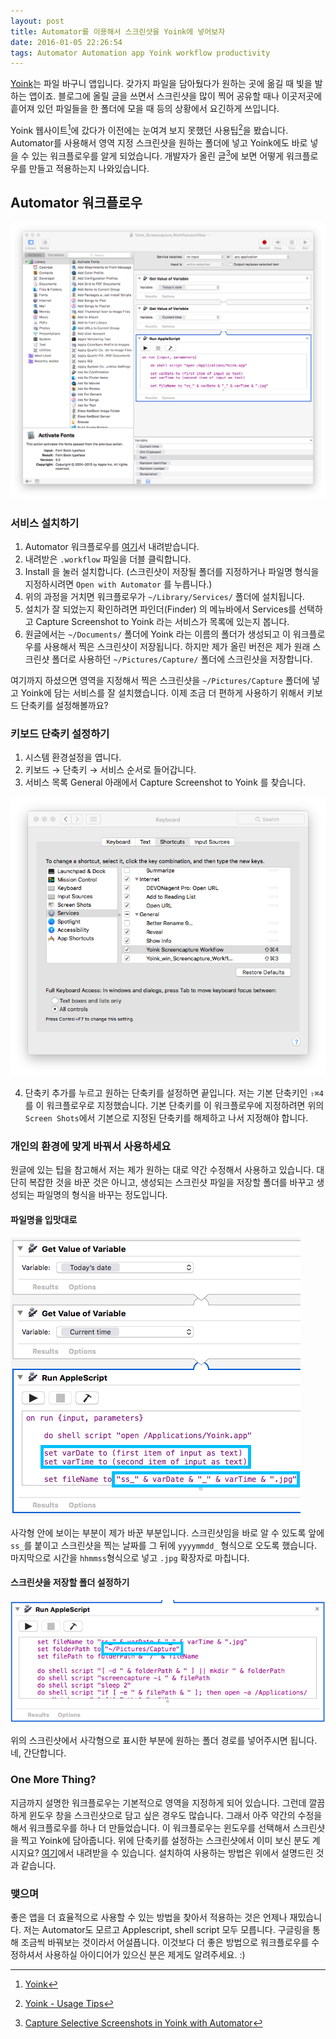 ```yaml
---
layout: post
title: Automator를 이용해서 스크린샷을 Yoink에 넣어보자
date: 2016-01-05 22:26:54
tags: Automator Automation app Yoink workflow productivity
---
```

[Yoink](https://itunes.apple.com/us/app/yoink/id457622435?mt=12)는 파일 바구니 앱입니다. 갖가지 파일을 담아뒀다가 원하는 곳에 옮길 때 빛을 발하는 앱이죠. 블로그에 올릴 글을 쓰면서 스크린샷을 많이 찍어 공유할 때나 이곳저곳에 흩어져 있던 파일들을 한 폴더에 모을 때 등의 상황에서 요긴하게 쓰입니다.

Yoink 웹사이트[^1]에 갔다가 이전에는 눈여겨 보지 못했던 사용팁[^2]을 봤습니다. Automator를 사용해서 영역 지정 스크린샷을 원하는 폴더에 넣고 Yoink에도 바로 넣을 수 있는 워크플로우를 알게 되었습니다. 개발자가 올린 글[^3]에 보면 어떻게 워크플로우를 만들고 적용하는지 나와있습니다.

## Automator 워크플로우

![](/images/ss_20160105_214053.jpg)

### 서비스 설치하기

1. Automator 워크플로우를 [여기](/assets/Yoink_Screencapture_Workflow.workflow)서 내려받습니다.
2. 내려받은 `.workflow` 파일을 더블 클릭합니다.
3. Install 을 눌러 설치합니다. (스크린샷이 저장될 폴더를 지정하거나 파일명 형식을 지정하시려면 `Open with Automator` 를 누릅니다.)
4. 위의 과정을 거치면 워크플로우가 `~/Library/Services/` 폴더에 설치됩니다.
5. 설치가 잘 되었는지 확인하려면 파인더(Finder) 의 메뉴바에서 Services를 선택하고 Capture Screenshot to Yoink 라는 서비스가 목록에 있는지 봅니다.
6. 원글에서는 `~/Documents/` 폴더에 Yoink 라는 이름의 폴더가 생성되고 이 워크플로우를 사용해서 찍은 스크린샷이 저장됩니다. 하지만 제가 올린 버전은 제가 원래 스크린샷 폴더로 사용하던 `~/Pictures/Capture/` 폴더에 스크린샷을 저장합니다.

여기까지 하셨으면 영역을 지정해서 찍은 스크린샷을 `~/Pictures/Capture` 폴더에 넣고 Yoink에 담는 서비스를 잘 설치했습니다. 이제 조금 더 편하게 사용하기 위해서 키보드 단축키를 설정해볼까요?

### 키보드 단축키 설정하기

1. 시스템 환경설정을 엽니다.
2. 키보드 → 단축키 → 서비스 순서로 들어갑니다.
3. 서비스 목록 General 아래에서 Capture Screenshot to Yoink 를 찾습니다.

![](/images/ss_20160105_213328.jpg)

4. 단축키 추가를 누르고 원하는 단축키를 설정하면 끝입니다. 저는 기본 단축키인 `⇧⌘4`를 이 워크플로우로 지정했습니다. 기본 단축키를 이 워크플로우에 지정하려면 위의 `Screen Shots`에서 기본으로 지정된 단축키를 해제하고 나서 지정해야 합니다.

### 개인의 환경에 맞게 바꿔서 사용하세요

원글에 있는 팁을 참고해서 저는 제가 원하는 대로 약간 수정해서 사용하고 있습니다. 대단히 복잡한 것을 바꾼 것은 아니고, 생성되는 스크린샷 파일을 저장할 폴더를 바꾸고 생성되는 파일명의 형식을 바꾸는 정도입니다.

#### 파일명을 입맛대로

![](/images/ss_20160105_173718210.png)

사각형 안에 보이는 부분이 제가 바꾼 부분입니다. 스크린샷임을 바로 알 수 있도록 앞에 `ss_`를 붙이고 스크린샷을 찍는 날짜를 그 뒤에 `yyyymmdd_` 형식으로 오도록 했습니다. 마지막으로 시간을 `hhmmss`형식으로 넣고 `.jpg` 확장자로 마칩니다.

#### 스크린샷을 저장할 폴더 설정하기

![](/images/ss_20160105_214259.png)

위의 스크린샷에서 사각형으로 표시한 부분에 원하는 폴더 경로를 넣어주시면 됩니다. 네, 간단합니다. 

### One More Thing?

지금까지 설명한 워크플로우는 기본적으로 영역을 지정하게 되어 있습니다. 그런데 깔끔하게 윈도우 창을 스크린샷으로 담고 싶은 경우도 많습니다. 그래서 아주 약간의 수정을 해서 워크플로우를 하나 더 만들었습니다. 이 워크플로우는 윈도우를 선택해서 스크린샷을 찍고 Yoink에 담아줍니다. 위에 단축키를 설정하는 스크린샷에서 이미 보신 분도 계시지요? [여기](/assets/Yoink_win_Screencapture_Workflow.workflow)에서 내려받을 수 있습니다. 설치하여 사용하는 방법은 위에서 설명드린 것과 같습니다.

### 맺으며

좋은 앱을 더 효율적으로 사용할 수 있는 방법을 찾아서 적용하는 것은 언제나 재밌습니다. 저는 Automator도 모르고 Applescript, shell script 모두 모릅니다. 구글링을 통해 조금씩 바꿔보는 것이라서 어설픕니다. 이것보다 더 좋은 방법으로 워크플로우를 수정하셔서 사용하실 아이디어가 있으신 분은 제게도 알려주세요. :)

[^1]: [Yoink](http://eternalstorms.at/yoink)

[^2]: [Yoink - Usage Tips](http://eternalstorms.at/yoink/Yoink_-_Draggings_a_drag_no_more/Yoink_-_Usage_Tips.html)

[^3]: [Capture Selective Screenshots in Yoink with Automator](https://eternalstorms.wordpress.com/2015/01/15/capture-selective-screenshots-in-yoink/)
